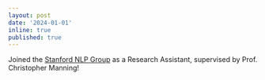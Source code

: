 ```yaml
---
layout: post
date: '2024-01-01'
inline: true
published: true
---
```


Joined the [Stanford NLP Group](https://nlp.stanford.edu/) as a Research Assistant, supervised by Prof. Christopher Manning!